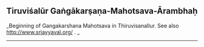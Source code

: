 ## Tiruviśalūr Gaṅgākarṣaṇa-Mahotsava-Ārambhaḥ
_Beginning of Gangakarshana Mahotsava in Thiruvisanallur. See also http://www.sriayyaval.org/ .  _

---
